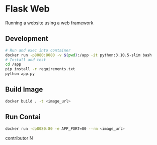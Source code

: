 # Flask Web
Running a website using a web framework

## Development
```bash
# Run and exec into container
docker run -p8080:8080 -v $(pwd):/app -it python:3.10.5-slim bash
# Install and test
cd /app
pip install -r requirements.txt
python app.py
```

## Build Image
```bash
docker build . -t <image_url>
```

## Run Contai
```bash
docker run -dp8080:80 -e APP_PORT=80 --rm <image_url>
```

contributor N